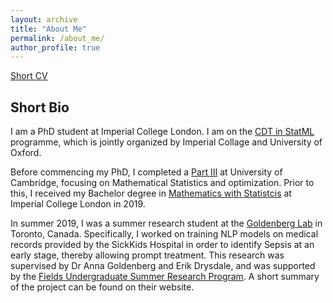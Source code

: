 ```yaml
---
layout: archive
title: "About Me"
permalink: /about_me/
author_profile: true
---
```

[Short CV](http://XingLLiu.github.io/files/cv_academic.pdf)


## Short Bio

I am a PhD student at Imperial College London. I am on the [CDT in StatML](https://statml.io/) programme, which is jointly organized by Imperial Collage and University of Oxford.

Before commencing my PhD, I completed a [Part III](https://www.maths.cam.ac.uk/postgrad/part-iii/current) at University of Cambridge, focusing on Mathematical Statistics and optimization. Prior to this, I received my Bachelor degree in [Mathematics with Statistcis](https://www.imperial.ac.uk/study/ug/courses/mathematics-department/mathematics-with-statistics-bsc/) at Imperial College London in 2019. 

In summer 2019, I was a summer research student at the [Goldenberg Lab](http://goldenberglab.ca/) in Toronto, Canada. Specifically, I worked on training NLP models on medical records provided by the SickKids Hospital in order to identify Sepsis at an early stage, thereby allowing prompt treatment. This research was supervised by Dr Anna Goldenberg and Erik Drysdale, and was supported by the [Fields Undergraduate Summer Research Program](http://www.fields.utoronto.ca/activities/19-20/2019-fusrp). A short summary of the project can be found on their website. 

